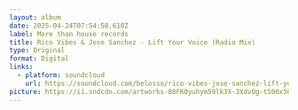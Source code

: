 ```yaml
---
layout: album
date: 2025-04-24T07:54:58.610Z
label: More than house records
title: Rico Vibes & Jose Sanchez - Lift Your Voice (Radio Mix)
type: Original
format: Digital
links:
  - platform: soundcloud
    url: https://soundcloud.com/belosso/rico-vibes-jose-sanchez-lift-your-voice-radio-mix
picture: https://i1.sndcdn.com/artworks-B8FK0yuhym59lk3X-3XdvOg-t500x500.png
---
```

